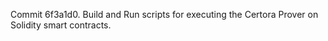 Commit 6f3a1d0.                    Build and Run scripts for executing the Certora Prover on Solidity smart contracts.